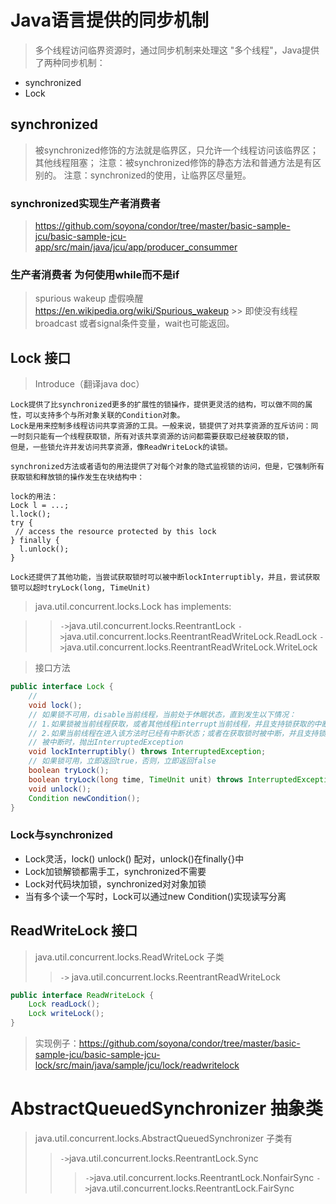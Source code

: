 # Java语言提供的同步机制
> 多个线程访问临界资源时，通过同步机制来处理这 "多个线程"，Java提供了两种同步机制：
- synchronized
- Lock

## synchronized
>  被synchronized修饰的方法就是临界区，只允许一个线程访问该临界区；其他线程阻塞；
>  注意：被synchronized修饰的静态方法和普通方法是有区别的。
>  注意：synchronized的使用，让临界区尽量短。
### synchronized实现生产者消费者
> https://github.com/soyona/condor/tree/master/basic-sample-jcu/basic-sample-jcu-app/src/main/java/jcu/app/producer_consummer
### 生产者消费者 为何使用while而不是if

> spurious wakeup 虚假唤醒
> https://en.wikipedia.org/wiki/Spurious_wakeup
    >> 即使没有线程broadcast 或者signal条件变量，wait也可能返回。


## Lock 接口
> Introduce（翻译java doc）
```
Lock提供了比synchronized更多的扩展性的锁操作，提供更灵活的结构，可以做不同的属性，可以支持多个与所对象关联的Condition对象。
Lock是用来控制多线程访问共享资源的工具。一般来说，锁提供了对共享资源的互斥访问：同一时刻只能有一个线程获取锁，所有对该共享资源的访问都需要获取已经被获取的锁，
但是，一些锁允许并发访问共享资源，像ReadWriteLock的读锁。

synchronized方法或者语句的用法提供了对每个对象的隐式监视锁的访问，但是，它强制所有获取锁和释放锁的操作发生在块结构中：

lock的用法：
Lock l = ...;
l.lock();
try {
 // access the resource protected by this lock
} finally {
  l.unlock();
}

Lock还提供了其他功能，当尝试获取锁时可以被中断lockInterruptibly，并且，尝试获取锁可以超时tryLock(long, TimeUnit)
```
> java.util.concurrent.locks.Lock  has implements:
 
>> `->`java.util.concurrent.locks.ReentrantLock 
>> `->`java.util.concurrent.locks.ReentrantReadWriteLock.ReadLock
>> `->`java.util.concurrent.locks.ReentrantReadWriteLock.WriteLock
 
 
> 接口方法
```java
public interface Lock {
    //
    void lock();
    // 如果锁不可用，disable当前线程，当前处于休眠状态，直到发生以下情况：
    // 1.如果锁被当前线程获取，或者其他线程interrupt当前线程，并且支持锁获取的中断。
    // 2.如果当前线程在进入该方法时已经有中断状态；或者在获取锁时被中断，并且支持锁获取的中断。
    // 被中断时，抛出InterruptedException
    void lockInterruptibly() throws InterruptedException;
    // 如果锁可用，立即返回true，否则，立即返回false
    boolean tryLock();
    boolean tryLock(long time, TimeUnit unit) throws InterruptedException;
    void unlock();
    Condition newCondition();
}
```
### Lock与synchronized
- Lock灵活，lock() unlock() 配对，unlock()在finally{}中
- Lock加锁解锁都需手工，synchronized不需要
- Lock对代码块加锁，synchronized对对象加锁
- 当有多个读一个写时，Lock可以通过new Condition()实现读写分离

## ReadWriteLock 接口
> java.util.concurrent.locks.ReadWriteLock 子类
>> `->` java.util.concurrent.locks.ReentrantReadWriteLock
```java
public interface ReadWriteLock {
    Lock readLock();
    Lock writeLock();
}
```
 
> 实现例子：https://github.com/soyona/condor/tree/master/basic-sample-jcu/basic-sample-jcu-lock/src/main/java/sample/jcu/lock/readwritelock



  
   
   

# AbstractQueuedSynchronizer 抽象类
> java.util.concurrent.locks.AbstractQueuedSynchronizer 子类有
>> `->`java.util.concurrent.locks.ReentrantLock.Sync  
>>> `->`java.util.concurrent.locks.ReentrantLock.NonfairSync 
>>> `->`java.util.concurrent.locks.ReentrantLock.FairSync
